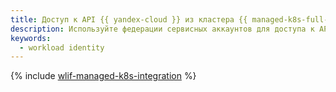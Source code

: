 ```yaml
---
title: Доступ к API {{ yandex-cloud }} из кластера {{ managed-k8s-full-name }} с помощью федерации сервисных аккаунтов {{ iam-full-name }}.
description: Используйте федерации сервисных аккаунтов для доступа к API {{ yandex-cloud }} из кластера {{ managed-k8s-name }}.
keywords:
  - workload identity
---
```

{% include [wlif-managed-k8s-integration](../../_tutorials/security/wlif-managed-k8s-integration.md) %}